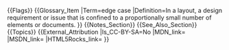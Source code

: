 {{Flags}}
{{Glossary_Item
|Term=edge case
|Definition=In a layout, a design requirement or issue that is confined to a proportionally small number of elements or documents.
}}
{{Notes_Section}}
{{See_Also_Section}}
{{Topics}}
{{External_Attribution
|Is_CC-BY-SA=No
|MDN_link=
|MSDN_link=
|HTML5Rocks_link=
}}